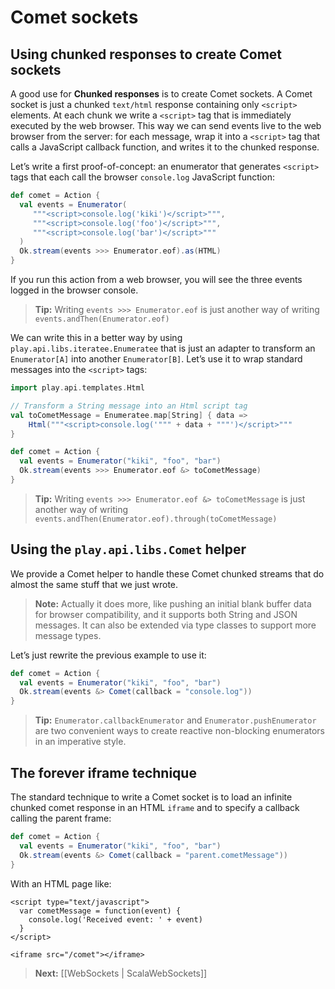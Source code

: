 # Comet sockets

## Using chunked responses to create Comet sockets

A good use for **Chunked responses** is to create Comet sockets. A Comet socket is just a chunked `text/html` response containing only `<script>` elements. At each chunk we write a `<script>` tag that is immediately executed by the web browser. This way we can send events live to the web browser from the server: for each message, wrap it into a `<script>` tag that calls a JavaScript callback function, and writes it to the chunked response.
    
Let’s write a first proof-of-concept: an enumerator that generates `<script>` tags that each call the browser `console.log` JavaScript function:
    
```scala
def comet = Action {
  val events = Enumerator(
     """<script>console.log('kiki')</script>""",
     """<script>console.log('foo')</script>""",
     """<script>console.log('bar')</script>"""
  )
  Ok.stream(events >>> Enumerator.eof).as(HTML)
}
```

If you run this action from a web browser, you will see the three events logged in the browser console.

> **Tip:** Writing `events >>> Enumerator.eof` is just another way of writing `events.andThen(Enumerator.eof)`

We can write this in a better way by using `play.api.libs.iteratee.Enumeratee` that is just an adapter to transform an `Enumerator[A]` into another `Enumerator[B]`. Let’s use it to wrap standard messages into the `<script>` tags:
    
```scala
import play.api.templates.Html

// Transform a String message into an Html script tag
val toCometMessage = Enumeratee.map[String] { data => 
    Html("""<script>console.log('""" + data + """')</script>""" 
}

def comet = Action {
  val events = Enumerator("kiki", "foo", "bar")
  Ok.stream(events >>> Enumerator.eof &> toCometMessage)
}
```

> **Tip:** Writing `events >>> Enumerator.eof &> toCometMessage` is just another way of writing `events.andThen(Enumerator.eof).through(toCometMessage)`

## Using the `play.api.libs.Comet` helper

We provide a Comet helper to handle these Comet chunked streams that do almost the same stuff that we just wrote.

> **Note:** Actually it does more, like pushing an initial blank buffer data for browser compatibility, and it supports both String and JSON messages. It can also be extended via type classes to support more message types.

Let’s just rewrite the previous example to use it:

```scala
def comet = Action {
  val events = Enumerator("kiki", "foo", "bar")
  Ok.stream(events &> Comet(callback = "console.log"))
}
```

> **Tip:** `Enumerator.callbackEnumerator` and `Enumerator.pushEnumerator` are two convenient ways to create reactive non-blocking enumerators in an imperative style.

## The forever iframe technique

The standard technique to write a Comet socket is to load an infinite chunked comet response in an HTML `iframe` and to specify a callback calling the parent frame:

```scala
def comet = Action {
  val events = Enumerator("kiki", "foo", "bar")
  Ok.stream(events &> Comet(callback = "parent.cometMessage"))
}
```

With an HTML page like:

```
<script type="text/javascript">
  var cometMessage = function(event) {
    console.log('Received event: ' + event)
  }
</script>

<iframe src="/comet"></iframe>
```

> **Next:** [[WebSockets | ScalaWebSockets]]